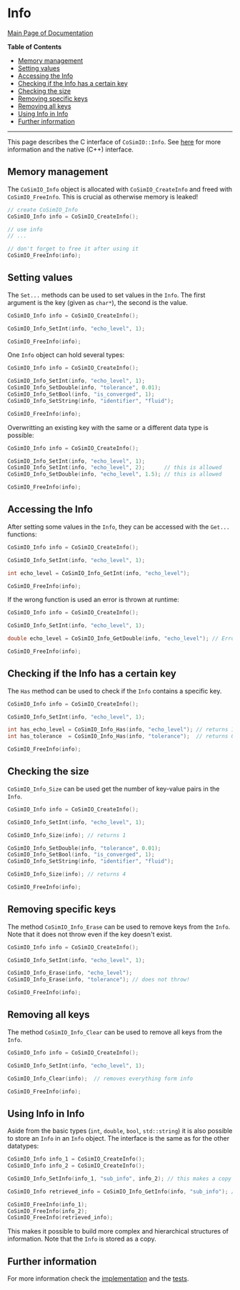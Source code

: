 # Info

[Main Page of Documentation](https://kratosmultiphysics.github.io/CoSimIO/)

**Table of Contents**
<!-- @import "[TOC]" {cmd="toc" depthFrom=2 depthTo=6 orderedList=false} -->

<!-- code_chunk_output -->

- [Memory management](#memory-management)
- [Setting values](#setting-values)
- [Accessing the Info](#accessing-the-info)
- [Checking if the Info has a certain key](#checking-if-the-info-has-a-certain-key)
- [Checking the size](#checking-the-size)
- [Removing specific keys](#removing-specific-keys)
- [Removing all keys](#removing-all-keys)
- [Using Info in Info](#using-info-in-info)
- [Further information](#further-information)

<!-- /code_chunk_output -->
---

This page describes the C interface of `CoSimIO::Info`. See [here](info_cpp.md) for more information and the native (C++) interface.

## Memory management
The `CoSimIO_Info` object is allocated with `CoSimIO_CreateInfo` and freed with `CoSimIO_FreeInfo`. This is crucial as otherwise memory is leaked!
```c
// create CoSimIO_Info
CoSimIO_Info info = CoSimIO_CreateInfo();

// use info
// ...

// don't forget to free it after using it
CoSimIO_FreeInfo(info);
```
## Setting values
The `Set...` methods can be used to set values in the `Info`. The first argument is the key (given as `char*`), the second is the value.

```c
CoSimIO_Info info = CoSimIO_CreateInfo();

CoSimIO_Info_SetInt(info, "echo_level", 1);

CoSimIO_FreeInfo(info);
```

One `Info` object can hold several types:
```c
CoSimIO_Info info = CoSimIO_CreateInfo();

CoSimIO_Info_SetInt(info, "echo_level", 1);
CoSimIO_Info_SetDouble(info, "tolerance", 0.01);
CoSimIO_Info_SetBool(info, "is_converged", 1);
CoSimIO_Info_SetString(info, "identifier", "fluid");

CoSimIO_FreeInfo(info);
```

Overwritting an existing key with the same or a different data type is possible:
```c
CoSimIO_Info info = CoSimIO_CreateInfo();

CoSimIO_Info_SetInt(info, "echo_level", 1);
CoSimIO_Info_SetInt(info, "echo_level", 2);      // this is allowed
CoSimIO_Info_SetDouble(info, "echo_level", 1.5); // this is allowed

CoSimIO_FreeInfo(info);
```

## Accessing the Info
After setting some values in the `Info`, they can be accessed with the `Get...` functions:

```c
CoSimIO_Info info = CoSimIO_CreateInfo();

CoSimIO_Info_SetInt(info, "echo_level", 1);

int echo_level = CoSimIO_Info_GetInt(info, "echo_level");

CoSimIO_FreeInfo(info);
```

If the wrong function is used an error is thrown at runtime:
```c
CoSimIO_Info info = CoSimIO_CreateInfo();

CoSimIO_Info_SetInt(info, "echo_level", 1);

double echo_level = CoSimIO_Info_GetDouble(info, "echo_level"); // Error, type mismatch, also tells which type was expected

CoSimIO_FreeInfo(info);
```

## Checking if the Info has a certain key
The `Has` method can be used to check if the `Info` contains a specific key.

```c
CoSimIO_Info info = CoSimIO_CreateInfo();

CoSimIO_Info_SetInt(info, "echo_level", 1);

int has_echo_level = CoSimIO_Info_Has(info, "echo_level"); // returns 1
int has_tolerance  = CoSimIO_Info_Has(info, "tolerance");  // returns 0

CoSimIO_FreeInfo(info);
```

<!-- ## Getting values with a default
Following the [get method of the Python `dict`](https://docs.python.org/3/library/stdtypes.html#dict.get), the `Get` method can also be used with a default value. If the requested key exists in the `Info`, then the corresponding value is returned. If not, the default is returned.

```c
Info info;

info.Set<int>("echo_level", 1);

int echo_level = info.Get("echo_level", 2); // returns 1 as "echo_level" exists
int verbosity  = info.Get("verbosity", 2);  // returns 2 as "verbosity" doesn't exist
``` -->

## Checking the size
`CoSimIO_Info_Size` can be used get the number of key-value pairs in the `Info`.

```c
CoSimIO_Info info = CoSimIO_CreateInfo();

CoSimIO_Info_SetInt(info, "echo_level", 1);

CoSimIO_Info_Size(info); // returns 1

CoSimIO_Info_SetDouble(info, "tolerance", 0.01);
CoSimIO_Info_SetBool(info, "is_converged", 1);
CoSimIO_Info_SetString(info, "identifier", "fluid");

CoSimIO_Info_Size(info); // returns 4

CoSimIO_FreeInfo(info);
```

## Removing specific keys
The method `CoSimIO_Info_Erase` can be used to remove keys from the `Info`. Note that it does not throw even if the key doesn't exist.

```c
CoSimIO_Info info = CoSimIO_CreateInfo();

CoSimIO_Info_SetInt(info, "echo_level", 1);

CoSimIO_Info_Erase(info, "echo_level");
CoSimIO_Info_Erase(info, "tolerance"); // does not throw!

CoSimIO_FreeInfo(info);
```

## Removing all keys
The method `CoSimIO_Info_Clear` can be used to remove all keys from the `Info`.

```c
CoSimIO_Info info = CoSimIO_CreateInfo();

CoSimIO_Info_SetInt(info, "echo_level", 1);

CoSimIO_Info_Clear(info);  // removes everything form info

CoSimIO_FreeInfo(info);
```

<!-- ## Printing the Info
The `CoSimIO::Info` can be printed to a stream:

```c
Info info;

info.Set<int>("echo_level", 1);
info.Set<std::string>("identifier", "fluid");

std::cout << info;

/* This prints to standard output:
CoSimIO-Info; containing 2 entries
  name: echo_level | value: 1 | type: int
  name: identifier | value: fluid | type: string
*/
``` -->

## Using Info in Info
Aside from the basic types (`int`, `double`, `bool`, `std::string`) it is also possible to store an `Info` in an `Info` object. The interface is the same as for the other datatypes:
```c
CoSimIO_Info info_1 = CoSimIO_CreateInfo();
CoSimIO_Info info_2 = CoSimIO_CreateInfo();

CoSimIO_Info_SetInfo(info_1, "sub_info", info_2); // this makes a copy of info_2

CoSimIO_Info retrieved_info = CoSimIO_Info_GetInfo(info, "sub_info"); // this is copied hence needs to be freed

CoSimIO_FreeInfo(info_1);
CoSimIO_FreeInfo(info_2);
CoSimIO_FreeInfo(retrieved_info);

```

This makes it possible to build more complex and hierarchical structures of information. Note that the `Info` is stored as a copy.


## Further information
For more information check the [implementation](https://github.com/KratosMultiphysics/CoSimIO/blob/master/co_sim_io/c/co_sim_io_c_info.h) and the [tests](https://github.com/KratosMultiphysics/CoSimIO/tree/master/tests/co_sim_io/c/info).
